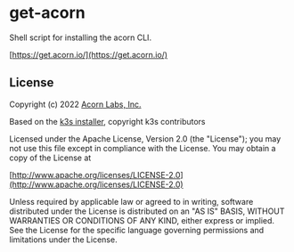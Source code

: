 # get-acorn

Shell script for installing the acorn CLI.

[https://get.acorn.io/](https://get.acorn.io/)

## License
Copyright (c) 2022 [Acorn Labs, Inc.](http://acorn.io)

Based on the [k3s installer](https://github.com/k3s-io/k3s/blob/master/install.sh), copyright k3s contributors

Licensed under the Apache License, Version 2.0 (the "License");
you may not use this file except in compliance with the License.
You may obtain a copy of the License at

[http://www.apache.org/licenses/LICENSE-2.0](http://www.apache.org/licenses/LICENSE-2.0)

Unless required by applicable law or agreed to in writing, software
distributed under the License is distributed on an "AS IS" BASIS,
WITHOUT WARRANTIES OR CONDITIONS OF ANY KIND, either express or implied.
See the License for the specific language governing permissions and
limitations under the License.

